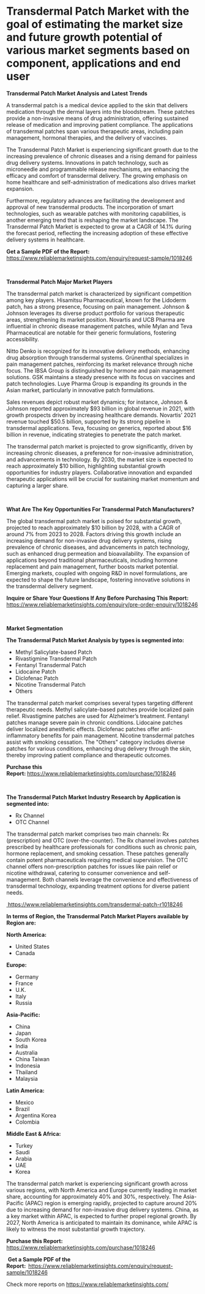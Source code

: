 <p><h1>Transdermal Patch Market with the goal of estimating the market size and future growth potential of various market segments based on component, applications and end user</h1></p><p><strong>Transdermal Patch Market Analysis and Latest Trends</strong></p>
<p><p>A transdermal patch is a medical device applied to the skin that delivers medication through the dermal layers into the bloodstream. These patches provide a non-invasive means of drug administration, offering sustained release of medication and improving patient compliance. The applications of transdermal patches span various therapeutic areas, including pain management, hormonal therapies, and the delivery of vaccines.</p><p>The Transdermal Patch Market is experiencing significant growth due to the increasing prevalence of chronic diseases and a rising demand for painless drug delivery systems. Innovations in patch technology, such as microneedle and programmable release mechanisms, are enhancing the efficacy and comfort of transdermal delivery. The growing emphasis on home healthcare and self-administration of medications also drives market expansion.</p><p>Furthermore, regulatory advances are facilitating the development and approval of new transdermal products. The incorporation of smart technologies, such as wearable patches with monitoring capabilities, is another emerging trend that is reshaping the market landscape. The Transdermal Patch Market is expected to grow at a CAGR of 14.1% during the forecast period, reflecting the increasing adoption of these effective delivery systems in healthcare.</p></p>
<p><strong>Get a Sample PDF of the Report:&nbsp;</strong> <a href="https://www.reliablemarketinsights.com/enquiry/request-sample/1018246?utm_campaign=2204&utm_medium=2&utm_source=Github&utm_content=ia&utm_term=08032025&utm_id=transdermal-patch">https://www.reliablemarketinsights.com/enquiry/request-sample/1018246</a></p>
<p>&nbsp;</p>
<p><strong>Transdermal Patch Major Market Players</strong></p>
<p><p>The transdermal patch market is characterized by significant competition among key players. Hisamitsu Pharmaceutical, known for the Lidoderm patch, has a strong presence, focusing on pain management. Johnson & Johnson leverages its diverse product portfolio for various therapeutic areas, strengthening its market position. Novartis and UCB Pharma are influential in chronic disease management patches, while Mylan and Teva Pharmaceutical are notable for their generic formulations, fostering accessibility.</p><p>Nitto Denko is recognized for its innovative delivery methods, enhancing drug absorption through transdermal systems. Grünenthal specializes in pain management patches, reinforcing its market relevance through niche focus. The IBSA Group is distinguished by hormone and pain management solutions. GSK maintains a steady presence with its focus on vaccines and patch technologies. Luye Pharma Group is expanding its grounds in the Asian market, particularly in innovative patch formulations.</p><p>Sales revenues depict robust market dynamics; for instance, Johnson & Johnson reported approximately $93 billion in global revenue in 2021, with growth prospects driven by increasing healthcare demands. Novartis’ 2021 revenue touched $50.5 billion, supported by its strong pipeline in transdermal applications. Teva, focusing on generics, reported about $16 billion in revenue, indicating strategies to penetrate the patch market.</p><p>The transdermal patch market is projected to grow significantly, driven by increasing chronic diseases, a preference for non-invasive administration, and advancements in technology. By 2030, the market size is expected to reach approximately $10 billion, highlighting substantial growth opportunities for industry players. Collaborative innovation and expanded therapeutic applications will be crucial for sustaining market momentum and capturing a larger share.</p></p>
<p>&nbsp;</p>
<p><strong>What Are The Key Opportunities For Transdermal Patch Manufacturers?</strong></p>
<p><p>The global transdermal patch market is poised for substantial growth, projected to reach approximately $10 billion by 2028, with a CAGR of around 7% from 2023 to 2028. Factors driving this growth include an increasing demand for non-invasive drug delivery systems, rising prevalence of chronic diseases, and advancements in patch technology, such as enhanced drug permeation and bioavailability. The expansion of applications beyond traditional pharmaceuticals, including hormone replacement and pain management, further boosts market potential. Emerging markets, coupled with ongoing R&D in novel formulations, are expected to shape the future landscape, fostering innovative solutions in the transdermal delivery segment.</p></p>
<p><strong>Inquire or Share Your Questions If Any Before Purchasing This Report:</strong> <a href="https://www.reliablemarketinsights.com/enquiry/pre-order-enquiry/1018246?utm_campaign=2204&utm_medium=2&utm_source=Github&utm_content=ia&utm_term=08032025&utm_id=transdermal-patch">https://www.reliablemarketinsights.com/enquiry/pre-order-enquiry/1018246</a></p>
<p>&nbsp;</p>
<p><strong>Market Segmentation</strong></p>
<p><strong>The Transdermal Patch Market Analysis by types is segmented into:</strong></p>
<p><ul><li>Methyl Salicylate-based Patch</li><li>Rivastigmine Transdermal Patch</li><li>Fentanyl Transdermal Patch</li><li>Lidocaine Patch</li><li>Diclofenac Patch</li><li>Nicotine Transdermal Patch</li><li>Others</li></ul></p>
<p><p>The transdermal patch market comprises several types targeting different therapeutic needs. Methyl salicylate-based patches provide localized pain relief. Rivastigmine patches are used for Alzheimer’s treatment. Fentanyl patches manage severe pain in chronic conditions. Lidocaine patches deliver localized anesthetic effects. Diclofenac patches offer anti-inflammatory benefits for pain management. Nicotine transdermal patches assist with smoking cessation. The "Others" category includes diverse patches for various conditions, enhancing drug delivery through the skin, thereby improving patient compliance and therapeutic outcomes.</p></p>
<p><strong>Purchase this Report:&nbsp;</strong><a href="https://www.reliablemarketinsights.com/purchase/1018246?utm_campaign=2204&utm_medium=2&utm_source=Github&utm_content=ia&utm_term=08032025&utm_id=transdermal-patch">https://www.reliablemarketinsights.com/purchase/1018246</a></p>
<p>&nbsp;</p>
<p><strong>The Transdermal Patch Market Industry Research by Application is segmented into:</strong></p>
<p><ul><li>Rx Channel</li><li>OTC Channel</li></ul></p>
<p><p>The transdermal patch market comprises two main channels: Rx (prescription) and OTC (over-the-counter). The Rx channel involves patches prescribed by healthcare professionals for conditions such as chronic pain, hormone replacement, and smoking cessation. These patches generally contain potent pharmaceuticals requiring medical supervision. The OTC channel offers non-prescription patches for issues like pain relief or nicotine withdrawal, catering to consumer convenience and self-management. Both channels leverage the convenience and effectiveness of transdermal technology, expanding treatment options for diverse patient needs.</p></p>
<p><a href="https://www.reliablemarketinsights.com/transdermal-patch-r1018246?utm_campaign=2204&utm_medium=2&utm_source=Github&utm_content=ia&utm_term=08032025&utm_id=transdermal-patch">&nbsp;https://www.reliablemarketinsights.com/transdermal-patch-r1018246</a></p>
<p><strong>In terms of Region, the Transdermal Patch Market Players available by Region are:</strong></p>
<p>
    <p> <strong> North America: </strong>
        <ul>
            <li>United States</li>
            <li>Canada</li>
        </ul>
        </p> 
    <p> <strong> Europe: </strong>
        <ul>
            <li>Germany</li>
            <li>France</li>
            <li>U.K.</li>
            <li>Italy</li>
            <li>Russia</li>
        </ul>
        </p> 
    <p> <strong> Asia-Pacific: </strong>
        <ul>
            <li>China</li>
            <li>Japan</li>
            <li>South Korea</li>
            <li>India</li>
            <li>Australia</li>
            <li>China Taiwan</li>
            <li>Indonesia</li>
            <li>Thailand</li>
            <li>Malaysia</li>
        </ul>
        </p> 
    <p> <strong> Latin America: </strong>
        <ul>
            <li>Mexico</li>
            <li>Brazil</li>
            <li>Argentina Korea</li>
            <li>Colombia</li>
        </ul>
        </p> 
    <p> <strong> Middle East & Africa: </strong>
        <ul>
            <li>Turkey</li>
            <li>Saudi</li>
            <li>Arabia</li>
            <li>UAE</li>
            <li>Korea</li>
        </ul>
    </p>
    </p>
<p><p>The transdermal patch market is experiencing significant growth across various regions, with North America and Europe currently leading in market share, accounting for approximately 40% and 30%, respectively. The Asia-Pacific (APAC) region is emerging rapidly, projected to capture around 20% due to increasing demand for non-invasive drug delivery systems. China, as a key market within APAC, is expected to further propel regional growth. By 2027, North America is anticipated to maintain its dominance, while APAC is likely to witness the most substantial growth trajectory.</p></p>
<p><strong>Purchase this Report: </strong><a href="https://www.reliablemarketinsights.com/purchase/1018246?utm_campaign=2204&utm_medium=2&utm_source=Github&utm_content=ia&utm_term=08032025&utm_id=transdermal-patch">https://www.reliablemarketinsights.com/purchase/1018246</a></p>
<p>&nbsp;<strong>Get a Sample PDF of the Report:&nbsp;&nbsp;</strong><a href="https://www.reliablemarketinsights.com/enquiry/request-sample/1018246?utm_campaign=2204&utm_medium=2&utm_source=Github&utm_content=ia&utm_term=08032025&utm_id=transdermal-patch">https://www.reliablemarketinsights.com/enquiry/request-sample/1018246</a></p>
<p><strong></strong></p>
<p>Check more reports on <a href="https://www.reliablemarketinsights.com/?utm_campaign=2204&utm_medium=2&utm_source=Github&utm_content=ia&utm_term=08032025&utm_id=transdermal-patch">https://www.reliablemarketinsights.com/</a></p>